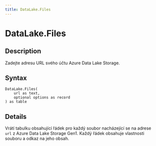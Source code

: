 ```yaml
---
title: DataLake.Files
---
```


# DataLake.Files


## Description

Zadejte adresu URL svého účtu Azure Data Lake Storage.


## Syntax

```powerquery
DataLake.Files(
    url as text,
    optional options as record
) as table
```


## Details

Vrátí tabulku obsahující řádek pro každý soubor nacházející se na adrese <code>url</code> z Azure Data Lake Storage Gen1. Každý řádek obsahuje vlastnosti souboru a odkaz na jeho obsah.


